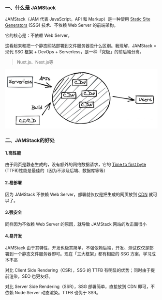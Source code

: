 ### 一、什么是 JAMStack

JAMStack（JAM 代表 JavaScript，API 和 Markup）是一种使用 [Static Site Generators](https://link.zhihu.com/?target=https%3A//www.staticgen.com/) (SSG) 技术、不依赖 Web Server 的前端架构。

它的核心是：不依赖 Web Server。

这看起来和把一个静态网站部署到文件服务器没什么区别。我理解，JAMStack = 现代 SSG 框架 + DevOps + Serverless，是一种「究极」的前后端分离。

> Nuxt.js、Next.js等

![image-20201126142901273](../../image/image-20201126142901273.png)

### 二、**JAMStack**的好处

#### 1.高性能

由于网页是静态生成的，没有额外的网络数据请求，它的 [Time to first byte](https://link.zhihu.com/?target=https%3A//en.wikipedia.org/wiki/Time_to_first_byte) (TTFB)性能是最佳的（因为不涉及后端、数据库等等）

#### 2.**易部署**

因为 JAMStack 不依赖 Web Server，部署就仅仅是把生成的网页放到 [CDN](https://link.zhihu.com/?target=https%3A//en.wikipedia.org/wiki/Content_delivery_network) 就可以了。

#### 3.**强安全**

同样因为不依赖 Web Server 的原因，就导致 JAMStack 网站的攻击面很小

#### 4.**易开发**

JAMStack 由于其特性，开发也极其简单，不强依赖后端，开发、测试仅仅是部署到一个静态文件服务器即可。现在「三大框架」都有相应的 SSG 方案，学习成本不高

对比 Client Side Rendering（CSR），SSG 的 TTFB 有明显的优势；同时由于提前渲染，SEO 也更友好。

对比 Server Side Rendering（SSR），SSG 部署简单，直接放到 CDN 即可，不依赖 Node Server 动态渲染。TTFB 也优于 SSR。